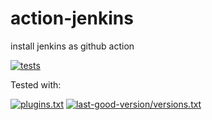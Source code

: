 # action-jenkins
install jenkins as github action

[![tests](https://github.com/gdemengin/action-jenkins/actions/workflows/main.yml/badge.svg)](https://github.com/gdemengin/action-jenkins/actions/workflows/main.yml)

Tested with:

[![plugins.txt](https://img.shields.io/badge/jenkins-lts-blue.svg)](plugins.txt)
[![last-good-version/versions.txt](https://img.shields.io/badge/jenkins-2.375.1-blue.svg)](last-good-version/versions.txt)
